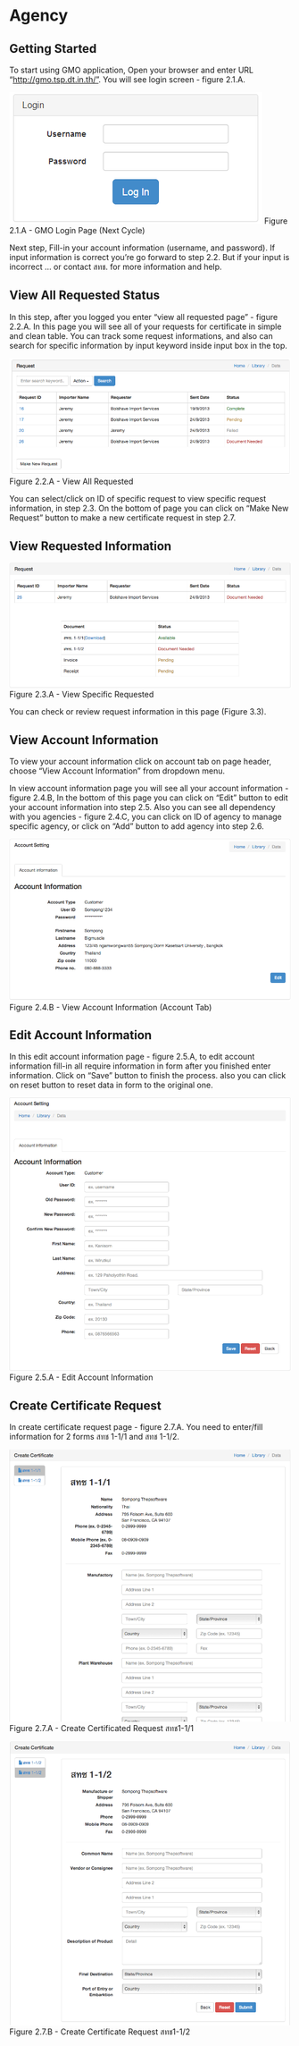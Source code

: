 Agency
======

Getting Started
------

To start using GMO application, Open your browser and enter URL “http://gmo.tsp.dt.in.th/”. You will see login screen - figure 2.1.A.

![Screenshot](images/login.png)
Figure 2.1.A - GMO Login Page (Next Cycle)

Next step,  Fill-in your account information (username, and password). If input information is correct you’re go forward to step 2.2. But if your input is incorrect … or contact สทช. for more information and help.

View All Requested Status
------

In this step, after you logged you enter “view all requested page” - figure 2.2.A. In this page you will see all of your requests for certificate in simple and clean table. You can track some request informations, and also can search for specific information by input keyword inside input box in the top. 

![Screenshot](images/view-all-request.png)
Figure 2.2.A - View All Requested

You can select/click on ID of specific request to view specific request information, in step 2.3. On the bottom of page you can click on “Make New Request” button to make a new certificate request in step 2.7.


View Requested Information
------

![Screenshot](images/view-request-information.png)
Figure 2.3.A - View Specific Requested

You  can check or review request information in this page (Figure 3.3).


View Account Information
------

To view your account information click on account tab on page header, choose “View Account Information” from dropdown menu.

In view account information page you will see all your account information - figure 2.4.B, In the bottom of this page you can click on “Edit” button to edit your account information into step 2.5. Also you can see all dependency with you agencies - figure 2.4.C, you can click on ID of agency to manage specific agency, or click on “Add” button to add agency into step 2.6.

![Screenshot](images/agency-view-account-information.png)
Figure 2.4.B - View Account Information (Account Tab)

Edit Account Information
------

In this edit account information page - figure 2.5.A, to edit account information fill-in all require information in form after you finished enter information. Click on “Save” button to finish the process. also you can click on reset button to reset data in form to the original one.

![Screenshot](images/edit-account-information.png)
Figure 2.5.A - Edit Account Information

Create Certificate Request
------

In create certificate request page - figure 2.7.A. You need to enter/fill information for 2 forms สทช 1-1/1 and สทช 1-1/2. 

![Screenshot](images/create-certificate-request-1.png)
Figure 2.7.A - Create Certificated Request สทช1-1/1

![Screenshot](images/create-certificate-request-2.png)
Figure 2.7.B - Create Certificate Request สทช1-1/2















